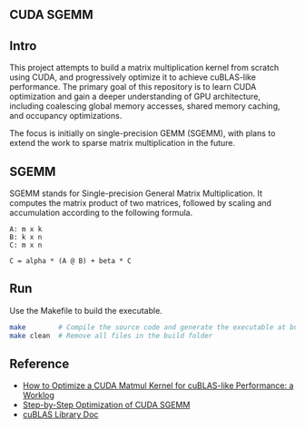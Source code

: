 CUDA SGEMM
---

## Intro

This project attempts to build a matrix multiplication kernel from scratch using CUDA, and progressively optimize it to achieve cuBLAS-like performance. The primary goal of this repository is to learn CUDA optimization and gain a deeper understanding of GPU architecture, including coalescing global memory accesses, shared memory caching, and occupancy optimizations.

The focus is initially on single-precision GEMM (SGEMM), with plans to extend the work to sparse matrix multiplication in the future.

## SGEMM

SGEMM stands for Single-precision General Matrix Multiplication. It computes the matrix product of two matrices, followed by scaling and accumulation according to the following formula.

```
A: m x k  
B: k x n  
C: m x n  

C = alpha * (A @ B) + beta * C
```

## Run

Use the Makefile to build the executable.

```sh
make        # Compile the source code and generate the executable at build/kernels.out
make clean  # Remove all files in the build folder
```

## Reference
- [How to Optimize a CUDA Matmul Kernel for cuBLAS-like Performance: a Worklog](https://siboehm.com/articles/22/CUDA-MMM)
- [Step-by-Step Optimization of CUDA SGEMM](https://github.com/wangzyon/NVIDIA_SGEMM_PRACTICE)
- [cuBLAS Library Doc](https://docs.nvidia.com/cuda/pdf/CUBLAS_Library.pdf)
